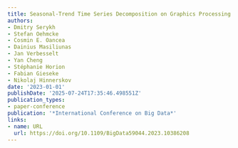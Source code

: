 ```yaml
---
title: Seasonal-Trend Time Series Decomposition on Graphics Processing Units
authors:
- Dmitry Serykh
- Stefan Oehmcke
- Cosmin E. Oancea
- Dainius Masiliunas
- Jan Verbesselt
- Yan Cheng
- Stéphanie Horion
- Fabian Gieseke
- Nikolaj Hinnerskov
date: '2023-01-01'
publishDate: '2025-07-24T17:35:46.498551Z'
publication_types:
- paper-conference
publication: '*International Conference on Big Data*'
links:
- name: URL
  url: https://doi.org/10.1109/BigData59044.2023.10386208
---
```

